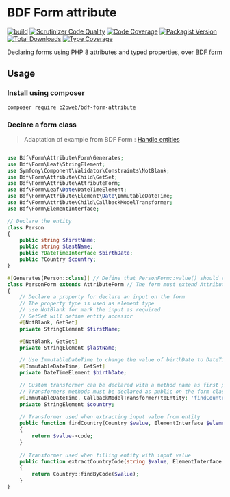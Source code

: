 # BDF Form attribute

[![build](https://github.com/b2pweb/bdf-form-attribute/actions/workflows/php.yml/badge.svg)](https://github.com/b2pweb/bdf-form-attribute/actions/workflows/php.yml)
[![Scrutinizer Code Quality](https://scrutinizer-ci.com/g/b2pweb/bdf-form-attribute/badges/quality-score.png?b=master)](https://scrutinizer-ci.com/g/b2pweb/bdf-form-attribute/?branch=master)
[![Code Coverage](https://scrutinizer-ci.com/g/b2pweb/bdf-form-attribute/badges/coverage.png?b=master)](https://scrutinizer-ci.com/g/b2pweb/bdf-form-attribute/?branch=master)
[![Packagist Version](https://img.shields.io/packagist/v/b2pweb/bdf-form-attribute.svg)](https://packagist.org/packages/b2pweb/bdf-form-attribute)
[![Total Downloads](https://img.shields.io/packagist/dt/b2pweb/bdf-form-attribute.svg)](https://packagist.org/packages/b2pweb/bdf-form-attribute)
[![Type Coverage](https://shepherd.dev/github/b2pweb/bdf-form-attribute/coverage.svg)](https://shepherd.dev/github/b2pweb/bdf-form-attribute)

Declaring forms using PHP 8 attributes and typed properties, over [BDF form](https://github.com/b2pweb/bdf-form)

## Usage

### Install using composer

```
composer require b2pweb/bdf-form-attribute
```

### Declare a form class

> Adaptation of example from BDF Form : [Handle entities](https://github.com/b2pweb/bdf-form#handle-entities)

```php

use Bdf\Form\Attribute\Form\Generates;
use Bdf\Form\Leaf\StringElement;
use Symfony\Component\Validator\Constraints\NotBlank;
use Bdf\Form\Attribute\Child\GetSet;
use Bdf\Form\Attribute\AttributeForm;
use Bdf\Form\Leaf\Date\DateTimeElement;
use Bdf\Form\Attribute\Element\Date\ImmutableDateTime;
use Bdf\Form\Attribute\Child\CallbackModelTransformer;
use Bdf\Form\ElementInterface;

// Declare the entity
class Person
{
    public string $firstName;
    public string $lastName;
    public ?DateTimeInterface $birthDate;
    public ?Country $country;
}

#[Generates(Person::class)] // Define that PersonForm::value() should return a Person instance
class PersonForm extends AttributeForm // The form must extend AttributeForm to use PHP 8 attributes syntax
{
    // Declare a property for declare an input on the form
    // The property type is used as element type
    // use NotBlank for mark the input as required
    // GetSet will define entity accessor
    #[NotBlank, GetSet] 
    private StringElement $firstName;

    #[NotBlank, GetSet] 
    private StringElement $lastName;

    // Use ImmutableDateTime to change the value of birthDate to DateTimeImmutable
    #[ImmutableDateTime, GetSet]
    private DateTimeElement $birthDate;

    // Custom transformer can be declared with a method name as first parameter of ModelTransformer
    // Transformers methods must be declared as public on the form class
    #[ImmutableDateTime, CallbackModelTransformer(toEntity: 'findCountry', toInput: 'extractCountryCode'), GetSet]
    private StringElement $country;
    
    // Transformer used when extracting input value from entity
    public function findCountry(Country $value, ElementInterface $element): string
    {
        return $value->code;
    }
    
    // Transformer used when filling entity with input value
    public function extractCountryCode(string $value, ElementInterface $element): ?Country
    {
        return Country::findByCode($value);
    }
}
```
